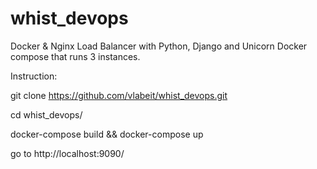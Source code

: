 # whist_devops
Docker &amp; Nginx Load Balancer with Python, Django and Unicorn
Docker compose that runs 3 instances.

Instruction:

git clone https://github.com/vlabeit/whist_devops.git

cd whist_devops/

docker-compose build && docker-compose up

go to http://localhost:9090/
